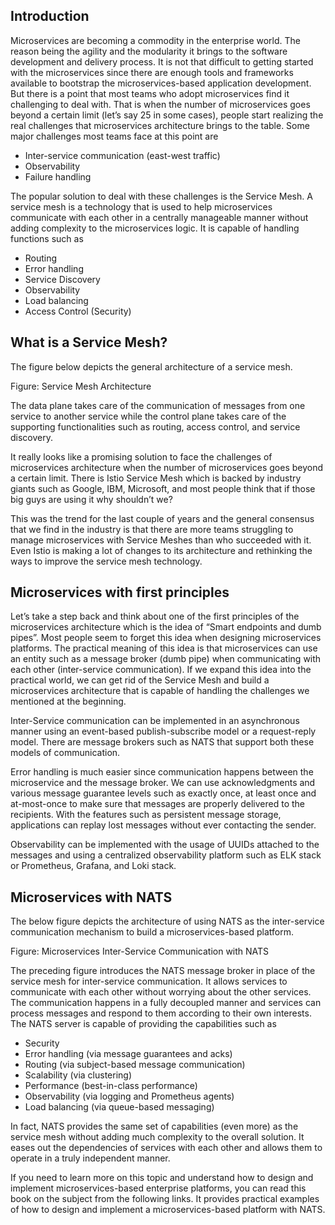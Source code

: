 ## Introduction
Microservices are becoming a commodity in the enterprise world. The reason being the agility and the modularity it brings to the software development and delivery process. It is not that difficult to getting started with the microservices since there are enough tools and frameworks available to bootstrap the microservices-based application development. But there is a point that most teams who adopt microservices find it challenging to deal with. That is when the number of microservices goes beyond a certain limit (let’s say 25 in some cases), people start realizing the real challenges that microservices architecture brings to the table. Some major challenges most teams face at this point are

- Inter-service communication (east-west traffic)
- Observability
- Failure handling

The popular solution to deal with these challenges is the Service Mesh. A service mesh is a technology that is used to help microservices communicate with each other in a centrally manageable manner without adding complexity to the microservices logic. It is capable of handling functions such as

- Routing
- Error handling
- Service Discovery
- Observability
- Load balancing
- Access Control (Security)

## What is a Service Mesh?
The figure below depicts the general architecture of a service mesh.

Figure: Service Mesh Architecture

The data plane takes care of the communication of messages from one service to another service while the control plane takes care of the supporting functionalities such as routing, access control, and service discovery.

It really looks like a promising solution to face the challenges of microservices architecture when the number of microservices goes beyond a certain limit. There is Istio Service Mesh which is backed by industry giants such as Google, IBM, Microsoft, and most people think that if those big guys are using it why shouldn’t we?

This was the trend for the last couple of years and the general consensus that we find in the industry is that there are more teams struggling to manage microservices with Service Meshes than who succeeded with it. Even Istio is making a lot of changes to its architecture and rethinking the ways to improve the service mesh technology.

## Microservices with first principles
Let’s take a step back and think about one of the first principles of the microservices architecture which is the idea of “Smart endpoints and dumb pipes”. Most people seem to forget this idea when designing microservices platforms. The practical meaning of this idea is that microservices can use an entity such as a message broker (dumb pipe) when communicating with each other (inter-service communication). If we expand this idea into the practical world, we can get rid of the Service Mesh and build a microservices architecture that is capable of handling the challenges we mentioned at the beginning.

Inter-Service communication can be implemented in an asynchronous manner using an event-based publish-subscribe model or a request-reply model. There are message brokers such as NATS that support both these models of communication.

Error handling is much easier since communication happens between the microservice and the message broker. We can use acknowledgments and various message guarantee levels such as exactly once, at least once and at-most-once to make sure that messages are properly delivered to the recipients. With the features such as persistent message storage, applications can replay lost messages without ever contacting the sender.

Observability can be implemented with the usage of UUIDs attached to the messages and using a centralized observability platform such as ELK stack or Prometheus, Grafana, and Loki stack.

## Microservices with NATS
The below figure depicts the architecture of using NATS as the inter-service communication mechanism to build a microservices-based platform.

Figure: Microservices Inter-Service Communication with NATS

The preceding figure introduces the NATS message broker in place of the service mesh for inter-service communication. It allows services to communicate with each other without worrying about the other services. The communication happens in a fully decoupled manner and services can process messages and respond to them according to their own interests. The NATS server is capable of providing the capabilities such as

- Security
- Error handling (via message guarantees and acks)
- Routing (via subject-based message communication)
- Scalability (via clustering)
- Performance (best-in-class performance)
- Observability (via logging and Prometheus agents)
- Load balancing (via queue-based messaging)

In fact, NATS provides the same set of capabilities (even more) as the service mesh without adding much complexity to the overall solution. It eases out the dependencies of services with each other and allows them to operate in a truly independent manner.

If you need to learn more on this topic and understand how to design and implement microservices-based enterprise platforms, you can read this book on the subject from the following links. It provides practical examples of how to design and implement a microservices-based platform with NATS.
